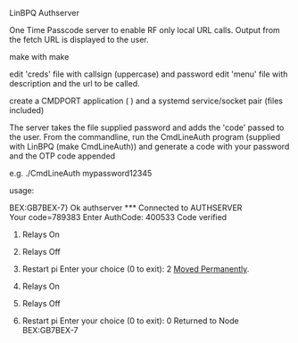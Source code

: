 LinBPQ Authserver


One Time Passcode server to enable RF only local URL calls. Output from the fetch URL is displayed to the user.


make with 
  make


edit 'creds' file with callsign (uppercase) and password
edit 'menu' file with description and the url to be called.

create a CMDPORT application ( ) and a systemd service/socket pair (files included)

The server takes the file supplied password and adds the 'code' passed to the user.
From the commandline, run the CmdLineAuth program (supplied with LinBPQ (make CmdLineAuth)) and generate a code
with your password and the OTP code appended

e.g. 
  ./CmdLineAuth mypassword12345


usage:


BEX:GB7BEX-7} Ok
authserver
*** Connected to AUTHSERVER      
Your code=789383
Enter AuthCode: 400533
Code verified
1. Relays On
2. Relays Off
3. Restart pi
Enter your choice (0 to exit): 2
<a href="https://nextnavigation.com/lease3">Moved Permanently</a>.

1. Relays On
2. Relays Off
3. Restart pi
Enter your choice (0 to exit): 0
Returned to Node BEX:GB7BEX-7

